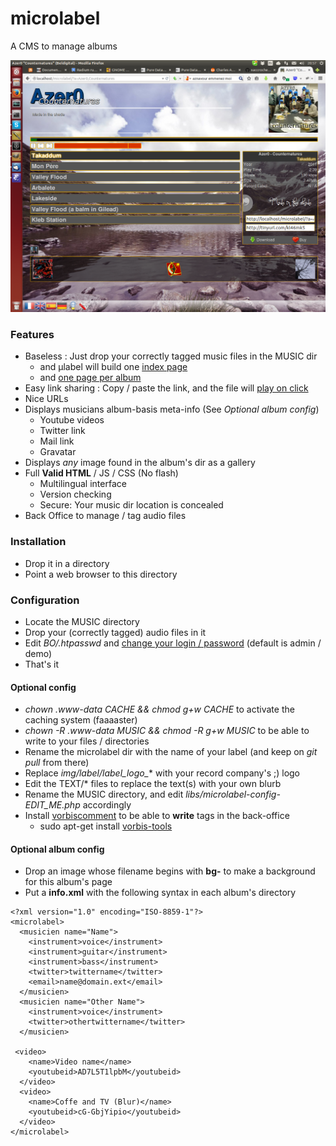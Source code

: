# microlabel

A CMS to manage albums

![Screenshot](https://raw.githubusercontent.com/xaccrocheur/microlabel/master/img/label/screenshot-album_page.png)

### Features
- Baseless : Just drop your correctly tagged music files in the MUSIC dir
    - and µlabel will build one [index page](http://opensimo.org/play/)
    - and [one page per album](http://opensimo.org/play/?a=Les_Intouchables,Touche)
- Easy link sharing : Copy / paste the link, and the file will [play on click](http://tinyurl.com/k4vkzcp)
- Nice URLs
- Displays musicians album-basis meta-info (See *Optional album config*)
    - Youtube videos
    - Twitter link
    - Mail link
    - Gravatar
- Displays *any* image found in the album's dir as a gallery
- Full **Valid HTML** / JS / CSS (No flash)
    - Multilingual interface
    - Version checking
    - Secure: Your music dir location is concealed
- Back Office to manage / tag audio files

### Installation
- Drop it in a directory
- Point a web browser to this directory

### Configuration
- Locate the MUSIC directory
- Drop your (correctly tagged) audio files in it
- Edit *BO/.htpasswd* and [change your login / password](https://httpd.apache.org/docs/current/programs/htpasswd.html) (default is admin / demo)
- That's it

#### Optional config
- *chown .www-data CACHE && chmod g+w CACHE* to activate the caching system (faaaaster)
- *chown -R .www-data MUSIC && chmod -R g+w MUSIC* to be able to write to your files / directories
- Rename the microlabel dir with the name of your label (and keep on *git pull* from there)
- Replace *img/label/label_logo_** with your record company's ;) logo
- Edit the TEXT/* files to replace the text(s) with your own blurb
- Rename the MUSIC directory, and edit *libs/microlabel-config-EDIT_ME.php* accordingly
- Install [vorbiscomment](https://wiki.xiph.org/VorbisComment) to be able to **write** tags in the back-office
    - sudo apt-get install [vorbis-tools](https://wiki.xiph.org/Vorbis-tools)

#### Optional album config
- Drop an image whose filename begins with **bg-** to make a background for this album's page
- Put a **info.xml** with the following syntax in each album's directory

```
<?xml version="1.0" encoding="ISO-8859-1"?>
<microlabel>
  <musicien name="Name">
    <instrument>voice</instrument>
    <instrument>guitar</instrument>
    <instrument>bass</instrument>
    <twitter>twittername</twitter>
    <email>name@domain.ext</email>
  </musicien>
  <musicien name="Other Name">
    <instrument>voice</instrument>
    <twitter>othertwittername</twitter>
  </musicien>

 <video>
    <name>Video name</name>
    <youtubeid>AD7L5T1lpbM</youtubeid>
  </video>
  <video>
    <name>Coffe and TV (Blur)</name>
    <youtubeid>cG-GbjYipio</youtubeid>
  </video>
</microlabel>
```
